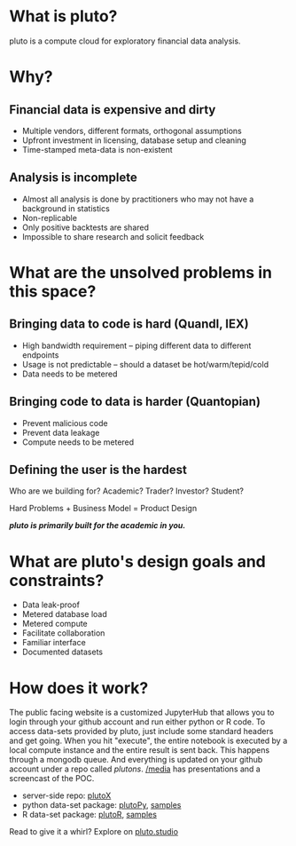 # What is pluto?

pluto is a compute cloud for exploratory financial data analysis.

# Why?

## Financial data is expensive and dirty

* Multiple vendors, different formats, orthogonal assumptions
* Upfront investment in licensing, database setup and cleaning
* Time-stamped meta-data is non-existent

## Analysis is incomplete

* Almost all analysis is done by practitioners who may not have a background in statistics
* Non-replicable
* Only positive backtests are shared
* Impossible to share research and solicit feedback

# What are the unsolved problems in this space?

## Bringing data to code is hard (Quandl, IEX)

* High bandwidth requirement – piping different data to different endpoints
* Usage is not predictable – should a dataset be hot/warm/tepid/cold
* Data needs to be metered

## Bringing code to data is harder (Quantopian)

* Prevent malicious code
* Prevent data leakage
* Compute needs to be metered 

## Defining the user is the hardest

Who are we building for? Academic? Trader? Investor? Student?

Hard Problems + Business Model = Product Design

***pluto is primarily built for the academic in you.***

# What are pluto's design goals and constraints?

* Data leak-proof
* Metered database load
* Metered compute
* Facilitate collaboration
* Familiar interface
* Documented datasets

# How does it work?

The public facing website is a customized JupyterHub that allows you to login through your github account and run either python or R code. To access data-sets provided by pluto, just include some standard headers and get going. When you hit "execute", the entire notebook is executed by a local compute instance and the entire result is sent back. This happens through a mongodb queue. And everything is updated on your github account under a repo called *plutons*. [/media](media) has presentations and a screencast of the POC.

* server-side repo: [plutoX](https://github.com/shyams80/plutoX)
* python data-set package: [plutoPy](https://github.com/shyams80/plutoPy), [samples](https://github.com/shyams80/plutons/tree/master/docs-py)
* R data-set package: [plutoR](https://github.com/shyams80/plutoR), [samples](https://github.com/shyams80/plutons/tree/master/docs-R)

Read to give it a whirl? Explore on [pluto.studio](http://pluto.studio)

